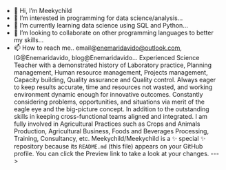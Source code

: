 - 👋 Hi, I’m Meekychild
- 👀 I’m interested in programming for data science/analysis...
- 🌱 I’m currently learning data science using SQL and Python...
- 💞️ I’m looking to collaborate on other programming languages to better my skills...
- 📫 How to reach me.. email@enemaridavido@outlook.com, IG@Enemaridavido, blog@Enemaridavido...
Experienced Science Teacher with a demonstrated history of Laboratory practice, Planning management, Human resource management, Projects management, Capacity building, Quality assurance and Quality control. Always eager to keep results accurate, time and resources not wasted, and working environment dynamic enough for innovative outcomes. Constantly considering problems, opportunities, and situations via merit of the eagle eye and the big-picture concept. In addition to the outstanding skills in keeping cross-functional teams aligned and integrated.  I am fully involved in Agricultural Practices such as Crops and Animals Production, Agricultural Business, Foods and Beverages Processing, Training, Consultancy, etc.
Meekychild/Meekychild is a ✨ special ✨ repository because its `README.md` (this file) appears on your GitHub profile.
You can click the Preview link to take a look at your changes.
--->
